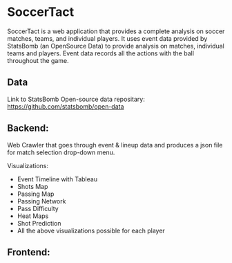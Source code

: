 # SoccerTact
SoccerTact is a web application that provides a complete analysis on soccer matches, teams, and individual players. It uses event data provided by StatsBomb (an OpenSource Data) to provide analysis on matches, individual teams and players. Event data records all the actions with the ball throughout the game. 

## Data 
Link to StatsBomb Open-source data repositary: https://github.com/statsbomb/open-data

## Backend:
Web Crawler that goes through event & lineup data and produces a json file for match selection drop-down menu.

Visualizations:
- Event Timeline with Tableau
- Shots Map
- Passing Map
- Passing Network
- Pass Difficulty
- Heat Maps
- Shot Prediction
- All the above visualizations possible for each player

## Frontend:


